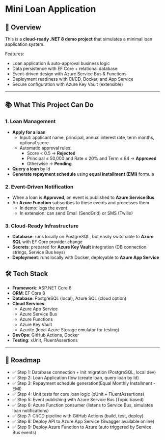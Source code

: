 # Mini Loan Application

## 🎯 Overview
This is a **cloud-ready .NET 8 demo project** that simulates a minimal loan application system.  

Features:
- Loan application & auto-approval business logic
- Data persistence with EF Core + relational database
- Event-driven design with Azure Service Bus & Functions
- Deployment readiness with CI/CD, Docker, and App Service
- Secure configuration with Azure Key Vault (extensible)

---

## 📚 What This Project Can Do

### 1. Loan Management
- **Apply for a loan**
    - Input: applicant name, principal, annual interest rate, term months, optional score
    - Automatic approval rules:
        - Score < 0.5 → **Rejected**
        - Principal ≤ 50,000 and Rate ≤ 20% and Term ≤ 84 → **Approved**
        - Otherwise → **Pending**
- **Query a loan** by Id
- **Generate repayment schedule** using **equal installment (EMI)** formula

### 2. Event-Driven Notification
- When a loan is **Approved**, an event is published to **Azure Service Bus**
- An **Azure Function** subscribes to these events and processes them
    - In demo: logs the event
    - In extension: can send Email (SendGrid) or SMS (Twilio)

### 3. Cloud-Ready Infrastructure
- **Database**: runs locally on PostgreSQL, but easily switchable to **Azure SQL** with EF Core provider change
- **Secrets**: prepared for **Azure Key Vault** integration (DB connection strings, Service Bus keys)
- **Deployment**: runs locally with Docker, deployable to **Azure App Service**


## 🛠️ Tech Stack
- **Framework**: ASP.NET Core 8
- **ORM**: EF Core 8
- **Database**: PostgreSQL (local), Azure SQL (cloud option)
- **Cloud Services**:
    - Azure App Service
    - Azure Service Bus
    - Azure Functions
    - Azure Key Vault
    -  Azurite (local Azure Storage emulator for testing)
- **DevOps**: GitHub Actions, Docker
- **Testing**: xUnit, FluentAssertions

---

## 🚀 Roadmap
- ✅ Step 1: Database connection + Init migration (PostgreSQL, local dev)
- ✅ Step 2: Loan Application flow (create loan, query loan by Id)
- ✅ Step 3: Repayment schedule generation(Equal Monthly Installment -EMI)
- ✅ Step 4: Unit tests for core loan logic (xUnit + FluentAssertions)
- ✅ Step 5: Event publishing with Azure Service Bus (Topic based)
- ✅ Step 6: Azure Function consumer (listens to Service Bus, simulates loan notifications)
- ✅ Step 7: CI/CD pipeline with GitHub Actions (build, test, deploy)
- ✅ Step 8: Deploy API to Azure App Service (Swagger available online)
- ✅ Step 9: Deploy Azure Function to Azure (auto triggered by Service Bus events)

